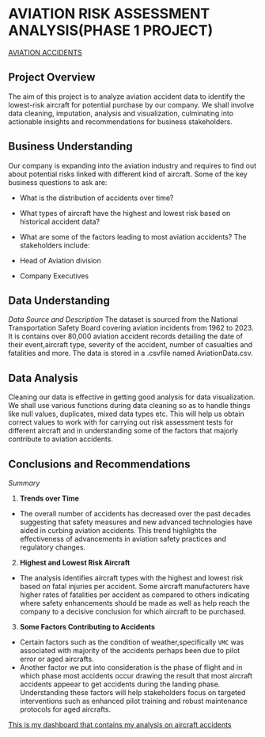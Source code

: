# AVIATION RISK ASSESSMENT ANALYSIS(PHASE 1 PROJECT)
[AVIATION ACCIDENTS](C:\Users\user\Downloads\aircrash.jpg)
## Project Overview
The aim of this project is to analyze aviation accident data to identify the lowest-risk aircraft for potential purchase by our company. We shall involve data cleaning, imputation, analysis and visualization, culminating into actionable insights and recommendations for business stakeholders.

## Business Understanding
Our company is expanding into the aviation industry and requires to find out about potential risks linked with different kind of aircraft. Some of the key business questions to ask are:

* What is the distribution of accidents over time?
* What types of aircraft have the highest and lowest risk based on historical accident data?
* What are some of the factors leading to most aviation accidents?
The stakeholders include:

* Head of Aviation division
* Company Executives

## Data Understanding
_*Data Source and Description*_
The dataset is sourced from the National Transportation Safety Board covering aviation incidents from 1962 to 2023. It is contains over 80,000 aviation accident records detailing the date of their event,aircraft type, severity of the accident, number of casualties and fatalities and more. The data is stored in a .csvfile named AviationData.csv.

## Data Analysis
Cleaning our data is effective in getting good analysis for data visualization. We shall use various functions during data cleaning so as to handle things like null values, duplicates, mixed data types etc.
This will help us obtain correct values to work with for carrying out risk assessment tests for different aircraft and in understanding some of the factors that majorly contribute to aviation accidents.

## Conclusions and Recommendations
_*Summary*_
1. **Trends over Time**
- The overall number of accidents has decreased over the past decades suggesting that safety measures and new advanced technologies have aided in curbing aviation accidents. This trend highlights the effectiveness of advancements in aviation safety practices and regulatory changes.

2. **Highest and Lowest Risk Aircraft**
- The analysis identifies aircraft types with the highest and lowest risk based on fatal injuries per accident. Some aircraft manufacturers have higher rates of fatalities per accident as compared to others 
 indicating where safety enhancements should be made as well as help reach the company to a decisive conclusion for which aircraft to be purchased.

3. **Some Factors Contributing to Accidents**
- Certain factors such as the condition of weather,specifically `VMC` was associated with majority of the accidents perhaps been due to pilot error or aged aircrafts.
- Another factor we put into consideration is the phase of flight and in which phase most accidents occur drawing the result that most aircraft accidents appeear to get accidents during the landing phase.
Understanding these factors will help stakeholders focus on targeted interventions such as enhanced pilot training and robust maintenance protocols for aged aircrafts.


[This is my dashboard that contains my analysis on aircraft accidents](https://public.tableau.com/app/profile/john.isaac1748/viz/AviationTableau_/Dashboard1?publish=yes)

